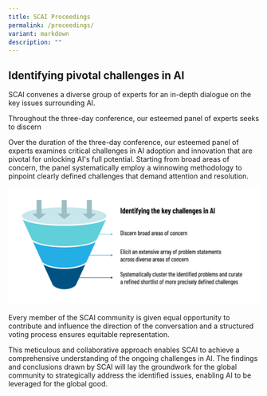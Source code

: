 ```yaml
---
title: SCAI Proceedings
permalink: /proceedings/
variant: markdown
description: ""
---
```

## Identifying pivotal challenges in AI

SCAI convenes a diverse group of experts for an in-depth dialogue on the key issues surrounding AI. 

Throughout the three-day conference, our esteemed panel of experts seeks to discern

Over the duration of the three-day conference, our esteemed panel of experts examines critical challenges in AI adoption and innovation that are pivotal for unlocking AI's full potential. Starting from broad areas of concern, the panel systematically employ a winnowing methodology to pinpoint clearly defined challenges that demand attention and resolution.

![SCAI - Identifying the key challenges in AI](/images/Process/scai_approach.jpg)

Every member of the SCAI community is given equal opportunity to contribute and influence the direction of the conversation and a structured voting process ensures equitable representation.

This meticulous and collaborative approach enables SCAI to achieve a comprehensive understanding of the ongoing challenges in AI. The findings and conclusions drawn by SCAI will lay the groundwork for the global community to strategically address the identified issues, enabling AI to be leveraged for the global good.